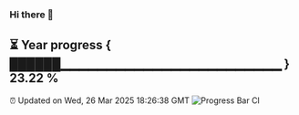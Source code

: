 ### Hi there 👋
⏳ Year progress { ██████▁▁▁▁▁▁▁▁▁▁▁▁▁▁▁▁▁▁▁▁▁▁▁▁ } 23.22 %
---
⏰ Updated on Wed, 26 Mar 2025 18:26:38 GMT
![Progress Bar CI](https://github.com/liununu/liununu/workflows/Progress%20Bar%20CI/badge.svg)
